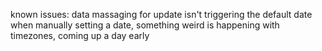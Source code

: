 known issues:
data massaging for update isn't triggering the default date
when manually setting a date, something weird is happening with timezones, coming up a day early
